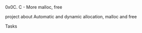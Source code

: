 0x0C. C - More malloc, free

project about Automatic and dynamic allocation, malloc and free

Tasks
